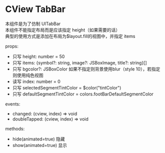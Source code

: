 # CView TabBar

本组件是为了仿制 UITabBar  
本组件不能指定布局而是应该指定 height（如果需要的话）  
典型的使用方式是添加在布局为$layout.fill的视图中，并指定 items

props:

- 只写 height: number = 50
- 只写 items: {symbol?: string, image?: JSBoxImage, title?: string}[]
- 只写 bgcolor?: JSBoxColor 如果不指定则背景使用blur（style 10），若指定则使用纯色视图
- 读写 index: number = 0
- 只写 selectedSegmentTintColor = \$color("tintColor")
- 只写 defaultSegmentTintColor = colors.footBarDefaultSegmentColor

events:

- changed: (cview, index) => void
- doubleTapped: (cview, index) => void

methods:

- hide(animated=true) 隐藏
- show(animated=true) 显示
